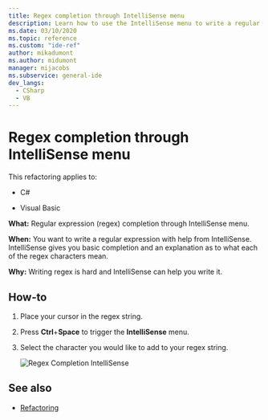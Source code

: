 ```yaml
---
title: Regex completion through IntelliSense menu
description: Learn how to use the IntelliSense menu to write a regular expression with the help of IntelliSense.
ms.date: 03/10/2020
ms.topic: reference
ms.custom: "ide-ref"
author: mikadumont
ms.author: midumont
manager: mijacobs
ms.subservice: general-ide
dev_langs:
  - CSharp
  - VB
---
```

# Regex completion through IntelliSense menu

This refactoring applies to:

- C#

- Visual Basic

**What:** Regular expression (regex) completion through IntelliSense menu.

**When:** You want to write a regular expression with help from IntelliSense. IntelliSense gives you basic completion and an explanation as to what each of the regex characters mean. 

**Why:** Writing regex is hard and IntelliSense can help you write it.

## How-to

1. Place your cursor in the regex string.
2. Press **Ctrl**+**Space** to trigger the **IntelliSense** menu.
3. Select the character you would like to add to your regex string.

   ![Regex Completion IntelliSense](../media/regex-completion-intellisense.png)

## See also

- [Refactoring](../refactoring-in-visual-studio.md)
